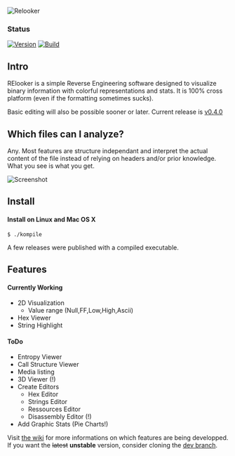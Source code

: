 ![Relooker](http://wakowakowako.com/mixbo/header3.png)


### Status
[![Version](https://img.shields.io/badge/Version-v0.4.0-brightgreen.svg)](https://github.com/Mixbo/relooker/releases/tag/v0.4.0)
[![Build](https://travis-ci.org/Mixbo/relooker.svg?branch=master)](https://travis-ci.org/Mixbo/relooker/builds)

## Intro


RElooker is a simple Reverse Engineering software designed to visualize binary information with colorful representations and stats. It is 100% cross platform (even if the formatting sometimes sucks).

Basic editing will also be possible sooner or later.
Current release is [v0.4.0](https://github.com/Mixbo/relooker/releases/tag/v0.4.0)

## Which files can I analyze?
Any. Most features are structure independant and interpret the actual content of the file instead of relying on headers and/or prior knowledge. What you see is what you get.

![Screenshot](http://wakowakowako.com/mixbo/5_screen.png)

## Install
#### Install on Linux and Mac OS X
```
$ ./kompile 
```
A few releases were published with a compiled executable.
## Features
#### Currently Working
* 2D Visualization
  * Value range (Null,FF,Low,High,Ascii)
* Hex Viewer
* String Highlight

#### ToDo
* Entropy Viewer
* Call Structure Viewer
* Media listing
* 3D Viewer (!)
* Create Editors
  * Hex Editor
  * Strings Editor
  * Ressources Editor
  * Disassembly Editor (!)
* Add Graphic Stats (Pie Charts!)

Visit [the wiki](https://github.com/Mixbo/relooker/wiki) for more informations on which features are being developped.
If you want the ~~latest~~ **unstable** version, consider cloning the [dev branch](https://github.com/Mixbo/relooker/tree/dev).

